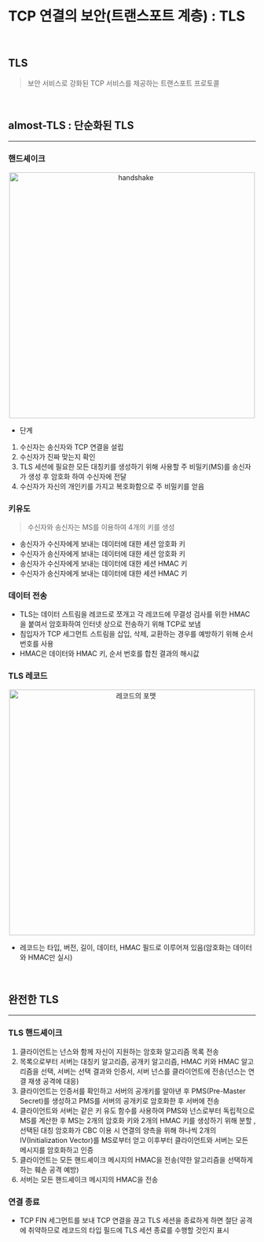 # TCP 연결의 보안(트랜스포트 계층) : TLS

<br>

## TLS
 > 보안 서비스로 강화된 TCP 서비스를 제공하는 트랜스포트 프로토콜

<br>

## almost-TLS : 단순화된 TLS

---

### 핸드셰이크

<p align="center"><img width="500" src="https://user-images.githubusercontent.com/76640167/217584333-c8cd0c65-1518-4207-82d2-bef569cd6208.png" alt="handshake"></p>

 - 단계
  1. 수신자는 송신자와 TCP 연결을 설립
  2. 수신자가 진짜 맞는지 확인
  3. TLS 세션에 필요한 모든 대칭키를 생성하기 위해 사용할 주 비밀키(MS)를 송신자가 생성 후 암호화 하여 수신자에 전달
  4. 수신자가 자신의 개인키를 가지고 복호화함으로 주 비밀키를 얻음

### 키유도
> 수신자와 송신자는 MS를 이용하여 4개의 키를 생성

 - 송신자가 수신자에게 보내는 데이터에 대한 세션 암호화 키
 - 수신자가 송신자에게 보내는 데이터에 대한 세션 암호화 키
 - 송신자가 수신자에게 보내는 데이터에 대한 세션 HMAC 키
 - 수신자가 송신자에게 보내는 데이터에 대한 세션 HMAC 키

###  데이터 전송
 - TLS는 데이터 스트림을 레코드로 쪼개고 각 레코드에 무결성 검사를 위한 HMAC을 붙여서 암호화하여 인터넷 상으로 전송하기 위해 TCP로 보냄
 - 침입자가 TCP 세그먼트 스트림을 삽입, 삭제, 교환하는 경우를 예방하기 위해 순서 번호를 사용
 - HMAC은 데이터와 HMAC 키, 순서 번호를 합친 결과의 해시값

### TLS 레코드

<p align="center"><img width="500" src="https://user-images.githubusercontent.com/76640167/217584324-5d6e5c1a-4765-4807-bfb9-54fab7f71106.png" alt="레코드의 포맷"></p>

- 레코드는 타입, 버전, 길이, 데이터, HMAC 필드로 이루어져 있음(암호화는 데이터와 HMAC만 실시)

<br>

## 완전한 TLS

---

### TLS 핸드셰이크
 1. 클라이언트는 넌스와 함께 자신이 지원하는 암호화 알고리즘 목록 전송
 2. 목록으로부터 서버는 대칭키 알고리즘, 공개키 알고리즘, HMAC 키와 HMAC 알고리즘을 선택, 서버는 선택 결과와 인증서, 서버 넌스를 클라이언트에 전송(넌스는 연결 재생 공격에 대응)
 3. 클라이언트는 인증서를 확인하고 서버의 공개키를 알아낸 후 PMS(Pre-Master Secret)를 생성하고 PMS를 서버의 공개키로 암호화한 후 서버에 전송
 4. 클라이언트와 서버는 같은 키 유도 함수를 사용하여 PMS와 넌스로부터 독립적으로 MS를 계산한 후 MS는 2개의 암호화 키와 2개의 HMAC 키를 생성하기 위해 분할
    , 선택된 대칭 암호화가 CBC 이용 시 연결의 양측을 위해 하나씩 2개의 IV(Initialization Vector)를 MS로부터 얻고 이후부터 클라이언트와 서버는 모든 메시지를 암호화하고 인증
 5. 클라이언트는 모든 핸드셰이크 메시지의 HMAC을 전송(약한 알고리즘을 선택하게 하는 훼손 공격 예방)
 6. 서버는 모든 핸드셰이크 메시지의 HMAC을 전송

### 연결 종료
 - TCP FIN 세그먼트를 보내 TCP 연결을 끊고 TLS 세션을 종료하게 하면 절단 공격에 취약하므로 레코드의 타입 필드에 TLS 세션 종료를 수행할 것인지 표시
   
